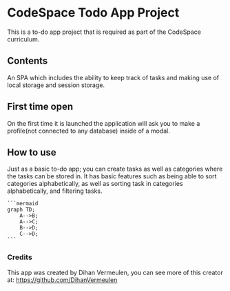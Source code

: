 # CodeSpace Todo App Project

This is a to-do app project that is required as part of the CodeSpace curriculum.

## Contents 

An SPA which includes the ability to keep track of tasks and making use of local storage
and session storage.

## First time open

On the first time it is launched the application will ask you to make a profile(not connected to 
any database) inside of a modal. 

## How to use

Just as a basic to-do app; you can create tasks as well as categories where the tasks can be stored in.
It has basic features such as being able to sort categories alphabetically, as well as sorting task in
categories alphabetically, and filtering tasks.

    ```mermaid
    graph TD;
        A-->B;
        A-->C;
        B-->D;
        C-->D;
    ```

### Credits

This app was created by Dihan Vermeulen, 
you can see more of this creator at: https://github.com/DihanVermeulen